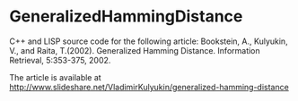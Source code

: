 # GeneralizedHammingDistance
C++ and LISP source code for the following article:
Bookstein, A., Kulyukin, V., and Raita, T.(2002). Generalized Hamming Distance. Information Retrieval, 5:353-375, 2002.

The article is available at http://www.slideshare.net/VladimirKulyukin/generalized-hamming-distance
